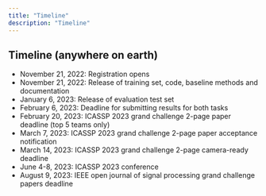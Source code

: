 ```yaml
---
title: "Timeline"
description: "Timeline"
---
```



## Timeline (anywhere on earth)

- November 21, 2022: Registration opens
- November 21, 2022: Release of training set, code, baseline methods and documentation
- January 6, 2023: Release of evaluation test set
- February 6, 2023: Deadline for submitting results for both tasks
- February 20, 2023: ICASSP 2023 grand challenge 2-page paper deadline (top 5 teams only)
- March 7, 2023: ICASSP 2023 grand challenge 2-page paper acceptance notification
- March 14, 2023: ICASSP 2023 grand challenge 2-page camera-ready deadline
- June 4-8, 2023: ICASSP 2023 conference
- August 9, 2023: IEEE open journal of signal processing grand challenge papers deadline
